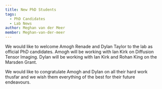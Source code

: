 ```yaml
---
title: New PhD Students
tags: 
  - PhD Candidates
  - Lab News
author: Meghan van der Meer
member: Meghan-van-der-meer
---
```


We would like to welcome Amogh Renade and Dylan Taylor to the lab as official PhD candidates. Amogh will be working with Ian Kirk on Diffusion Tensor Imaging. Dylan will be working with Ian Kirk and Rohan King on the Marsden Grant. 

We would like to congratulate Amogh and Dylan on all their hard work thusfar and we wish them everything of the best for their future endeavours.
